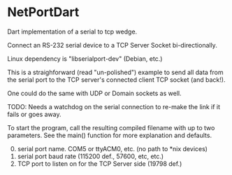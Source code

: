 # NetPortDart
Dart implementation of a serial to tcp wedge.

Connect an RS-232 serial device to a TCP Server Socket bi-directionally.

Linux dependency is "libserialport-dev" (Debian, etc.)

This is a straighforward (read "un-polished") example to send all data from the
serial port to the TCP server's connected client TCP socket (and back!).

One could do the same with UDP or Domain sockets as well.

TODO: Needs a watchdog on the serial connection to re-make the link
if it fails or goes away.

To start the program, call the resulting compiled filename with up to two parameters.
See the main() function for more explanation and defaults.

0) serial port name.  COM5 or ttyACM0, etc. (no path to *nix devices)
1) serial port baud rate (115200 def., 57600, etc, etc.)
2) TCP port to listen on for the TCP Server side (19798 def.)
